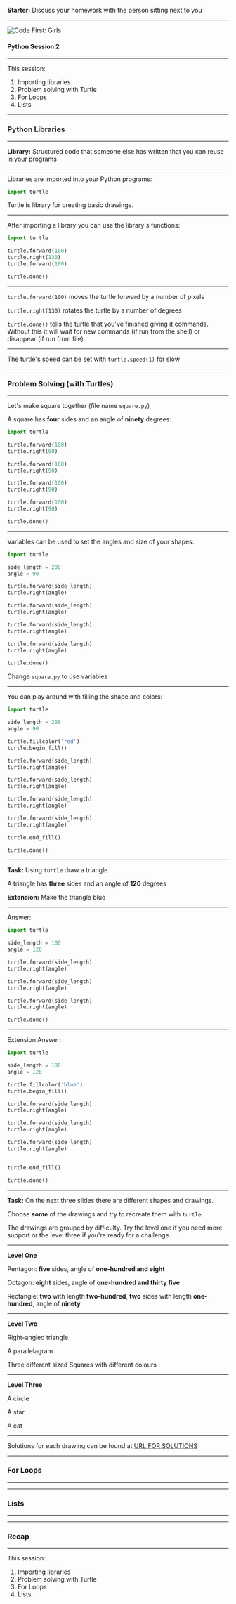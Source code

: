 **Starter:** Discuss your homework with the person sitting next to you

---

![Code First: Girls](images/logo_large.png)

#### Python Session 2

----

This session:
1. Importing libraries
1. Problem solving with Turtle
1. For Loops
1. Lists

---

### Python  Libraries

----

**Library:** Structured code that someone else has written that you can reuse in your programs

----

Libraries are imported into your Python programs:

```python
import turtle
```

Turtle is library for creating basic drawings.

----

After importing a library you can use the library's functions:

```python
import turtle

turtle.forward(100)
turtle.right(130)
turtle.forward(100)

turtle.done()
```

----

`turtle.forward(100)` moves the turtle forward by a number of pixels

`turtle.right(130)` rotates the turtle by a number of degrees

`turtle.done()` tells the turtle that you've finished giving it commands. Without this it will wait for new commands (if run from the shell) or disappear (if run from file).

----

The turtle's speed can be set with `turtle.speed(1)` for slow

---

### Problem Solving (with Turtles)

----

Let's make square together (file name `square.py`)

A square has **four** sides and an angle of **ninety** degrees:

```python
import turtle

turtle.forward(100)
turtle.right(90)

turtle.forward(100)
turtle.right(90)

turtle.forward(100)
turtle.right(90)

turtle.forward(100)
turtle.right(90)

turtle.done()
```

----

Variables can be used to set the angles and size of your shapes:

```python
import turtle

side_length = 200
angle = 90

turtle.forward(side_length)
turtle.right(angle)

turtle.forward(side_length)
turtle.right(angle)

turtle.forward(side_length)
turtle.right(angle)

turtle.forward(side_length)
turtle.right(angle)

turtle.done()
```

Change `square.py` to use variables

----

You can play around with filling the shape and colors:

```python
import turtle

side_length = 200
angle = 90

turtle.fillcolor('red')
turtle.begin_fill()

turtle.forward(side_length)
turtle.right(angle)

turtle.forward(side_length)
turtle.right(angle)

turtle.forward(side_length)
turtle.right(angle)

turtle.forward(side_length)
turtle.right(angle)

turtle.end_fill()

turtle.done()
```

----

**Task:** Using `turtle` draw a triangle

A triangle has **three** sides and an angle of **120** degrees

**Extension:** Make the triangle blue

----

Answer:

```python
import turtle

side_length = 100
angle = 120

turtle.forward(side_length)
turtle.right(angle)

turtle.forward(side_length)
turtle.right(angle)

turtle.forward(side_length)
turtle.right(angle)

turtle.done()
```

----

Extension Answer:

```python
import turtle

side_length = 100
angle = 120

turtle.fillcolor('blue')
turtle.begin_fill()

turtle.forward(side_length)
turtle.right(angle)

turtle.forward(side_length)
turtle.right(angle)

turtle.forward(side_length)
turtle.right(angle)


turtle.end_fill()

turtle.done()
```

----

**Task:** On the next three slides there are different shapes and drawings.

Choose **some** of the drawings and try to recreate them with `turtle`.

The drawings are grouped by difficulty. Try the level one if you need more support or the level three if you're ready for a challenge.

----

**Level One**

Pentagon: **five** sides, angle of **one-hundred and eight**

Octagon: **eight** sides, angle of **one-hundred and thirty five**

Rectangle: **two** with length **two-hundred**, **two** sides with length **one-hundred**, angle of **ninety**

----

**Level Two**

Right-angled triangle

A parallelagram

Three different sized Squares with different colours

----

**Level Three**

A circle

A star

A cat

----

Solutions for each drawing can be found at [URL FOR SOLUTIONS]()

---

### For Loops

----

---

### Lists

----

---


### Recap

----

This session:
1. Importing libraries
1. Problem solving with Turtle
1. For Loops
1. Lists
